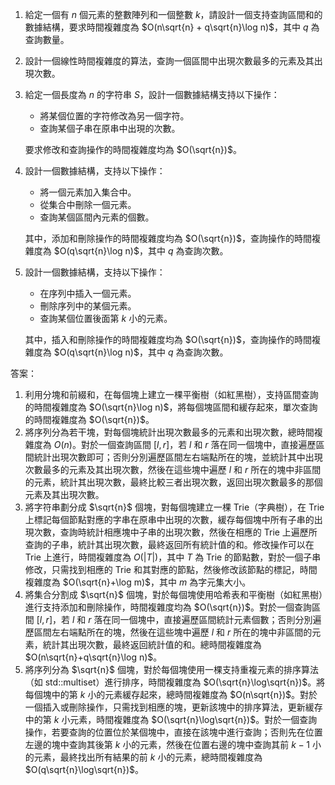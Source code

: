 

1. 給定一個有 $n$ 個元素的整數陣列和一個整數 $k$，請設計一個支持查詢區間和的數據結構，要求時間複雜度為 $O(n\sqrt{n} + q\sqrt{n}\log n)$，其中 $q$ 為查詢數量。

2. 設計一個線性時間複雜度的算法，查詢一個區間中出現次數最多的元素及其出現次數。

3. 給定一個長度為 $n$ 的字符串 $S$，設計一個數據結構支持以下操作：

   - 將某個位置的字符修改為另一個字符。
   - 查詢某個子串在原串中出現的次數。

   要求修改和查詢操作的時間複雜度均為 $O(\sqrt{n})$。

4. 設計一個數據結構，支持以下操作：

   - 將一個元素加入集合中。
   - 從集合中刪除一個元素。
   - 查詢某個區間內元素的個數。

   其中，添加和刪除操作的時間複雜度均為 $O(\sqrt{n})$，查詢操作的時間複雜度為 $O(q\sqrt{n}\log n)$，其中 $q$ 為查詢次數。

5. 設計一個數據結構，支持以下操作：

   - 在序列中插入一個元素。
   - 刪除序列中的某個元素。
   - 查詢某個位置後面第 $k$ 小的元素。

   其中，插入和刪除操作的時間複雜度均為 $O(\sqrt{n})$，查詢操作的時間複雜度為 $O(q\sqrt{n}\log n)$，其中 $q$ 為查詢次數。

答案：

1. 利用分塊和前綴和，在每個塊上建立一棵平衡樹（如紅黑樹），支持區間查詢的時間複雜度為 $O(\sqrt{n}\log n)$，將每個塊區間和緩存起來，單次查詢的時間複雜度為 $O(\sqrt{n})$。
2. 將序列分為若干塊，對每個塊統計出現次數最多的元素和出現次數，總時間複雜度為 $O(n)$。對於一個查詢區間 $[l,r]$，若 $l$ 和 $r$ 落在同一個塊中，直接遍歷區間統計出現次數即可；否則分別遍歷區間左右端點所在的塊，並統計其中出現次數最多的元素及其出現次數，然後在這些塊中遍歷 $l$ 和 $r$ 所在的塊中非區間的元素，統計其出現次數，最終比較三者出現次數，返回出現次數最多的那個元素及其出現次數。
3. 將字符串劃分成 $\sqrt{n}$ 個塊，對每個塊建立一棵 Trie（字典樹），在 Trie 上標記每個節點對應的字串在原串中出現的次數，緩存每個塊中所有子串的出現次數，查詢時統計相應塊中子串的出現次數，然後在相應的 Trie 上遍歷所查詢的子串，統計其出現次數，最終返回所有統計值的和。修改操作可以在 Trie 上進行，時間複雜度為 $O(|T|)$，其中 $T$ 為 Trie 的節點數，對於一個子串修改，只需找到相應的 Trie 和其對應的節點，然後修改該節點的標記，時間複雜度為 $O(\sqrt{n}+\log m)$，其中 $m$ 為字元集大小。
4. 將集合分割成 $\sqrt{n}$ 個塊，對於每個塊使用哈希表和平衡樹（如紅黑樹）進行支持添加和刪除操作，時間複雜度均為 $O(\sqrt{n})$。對於一個查詢區間 $[l,r]$，若 $l$ 和 $r$ 落在同一個塊中，直接遍歷區間統計元素個數；否則分別遍歷區間左右端點所在的塊，然後在這些塊中遍歷 $l$ 和 $r$ 所在的塊中非區間的元素，統計其出現次數，最終返回統計值的和。總時間複雜度為 $O(n\sqrt{n}+q\sqrt{n}\log n)$。
5. 將序列分為 $\sqrt{n}$ 個塊，對於每個塊使用一棵支持重複元素的排序算法（如 std::multiset）進行排序，時間複雜度為 $O(\sqrt{n}\log\sqrt{n})$。將每個塊中的第 $k$ 小的元素緩存起來，總時間複雜度為 $O(n\sqrt{n})$。對於一個插入或刪除操作，只需找到相應的塊，更新該塊中的排序算法，更新緩存中的第 $k$ 小元素，時間複雜度為 $O(\sqrt{n}\log\sqrt{n})$。對於一個查詢操作，若要查詢的位置位於某個塊中，直接在該塊中進行查詢；否則先在位置左邊的塊中查詢其後第 $k$ 小的元素，然後在位置右邊的塊中查詢其前 $k-1$ 小的元素，最終找出所有結果的前 $k$ 小的元素，總時間複雜度為 $O(q\sqrt{n}\log\sqrt{n})$。